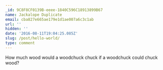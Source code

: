 ```yaml
---
_id: 9C8F8CF0139B-eeee-1840C596C18913899B67
name: Jackalope Duplicate
email: cba827e665ae179e1d1ae007a6c3c1ab
url: ''
hidden: ''
date: '2016-08-11T19:04:25.085Z'
slug: /post/hello-world/
type: comment
---
```


How much wood would a woodchuck chuck if a woodchuck could chuck wood?
